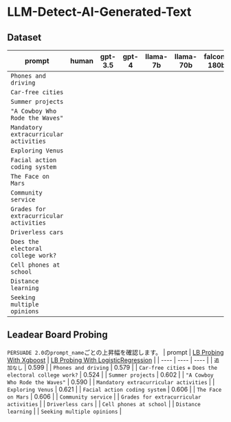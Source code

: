 # LLM-Detect-AI-Generated-Text

## Dataset

| prompt | human | gpt-3.5 | gpt-4 | llama-7b | llama-70b | falcon-180b | mistral-7b | claude |
| ---- | ---- | ---- | ---- | ---- | ---- | ---- | ---- | ---- |
| `Phones and driving` |
| `Car-free cities` |
| `Summer projects` |
| `"A Cowboy Who Rode the Waves"` |
| `Mandatory extracurricular activities` |
| `Exploring Venus` |
| `Facial action coding system` |
| `The Face on Mars` |
| `Community service` |
| `Grades for extracurricular activities` |
| `Driverless cars` |
| `Does the electoral college work?` |
| `Cell phones at school` |
| `Distance learning` |
| `Seeking multiple opinions` |

## Leadear Board Probing
`PERSUADE 2.0`の`prompt_name`ごとの上昇幅を確認します。
| prompt | [LB Probing With Xgboost](https://www.kaggle.com/code/room208/lb-probing-with-xgboost/notebook) | [LB Probing With LogisticRegression](https://www.kaggle.com/code/room208/lb-probing-with-logisticregression/notebook) |
| ---- | ---- | ---- |
| `追加なし` | 0.599 |
| `Phones and driving` | 0.579 |
| `Car-free cities` + `Does the electoral college work?` | 0.524 |
| `Summer projects` | 0.602 |
| `"A Cowboy Who Rode the Waves"` | 0.590 |
| `Mandatory extracurricular activities` |
| `Exploring Venus` | 0.621 |
| `Facial action coding system` | 0.606 |
| `The Face on Mars` | 0.606 |
| `Community service` |
| `Grades for extracurricular activities` |
| `Driverless cars` |
| `Cell phones at school` |
| `Distance learning` |
| `Seeking multiple opinions` |

